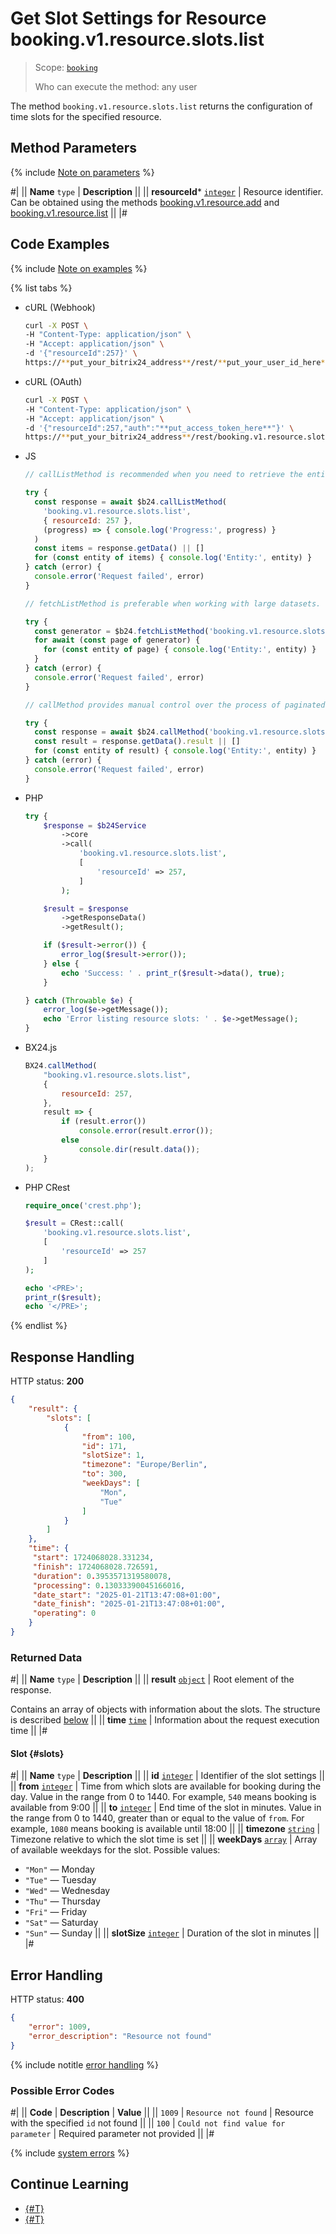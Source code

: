 # Get Slot Settings for Resource booking.v1.resource.slots.list

> Scope: [`booking`](../../../scopes/permissions.md)
>
> Who can execute the method: any user

The method `booking.v1.resource.slots.list` returns the configuration of time slots for the specified resource.

## Method Parameters

{% include [Note on parameters](../../../../_includes/required.md) %}

#|
|| **Name**
`type` | **Description** ||
|| **resourceId***
[`integer`](../../../data-types.md) | Resource identifier.
Can be obtained using the methods [booking.v1.resource.add](../booking-v1-resource-add.md) and [booking.v1.resource.list](../booking-v1-resource-list.md) ||
|#

## Code Examples

{% include [Note on examples](../../../../_includes/examples.md) %}

{% list tabs %}

- cURL (Webhook)

    ```bash
    curl -X POST \
    -H "Content-Type: application/json" \
    -H "Accept: application/json" \
    -d '{"resourceId":257}' \
    https://**put_your_bitrix24_address**/rest/**put_your_user_id_here**/**put_your_webhook_here**/booking.v1.resource.slots.list
    ```

- cURL (OAuth)

    ```bash
    curl -X POST \
    -H "Content-Type: application/json" \
    -H "Accept: application/json" \
    -d '{"resourceId":257,"auth":"**put_access_token_here**"}' \
    https://**put_your_bitrix24_address**/rest/booking.v1.resource.slots.list
    ```

- JS

    ```js
    // callListMethod is recommended when you need to retrieve the entire set of list data and the volume of records is relatively small (up to about 1000 items). The method loads all data at once, which can lead to high memory load when working with large volumes.
    
    try {
      const response = await $b24.callListMethod(
        'booking.v1.resource.slots.list',
        { resourceId: 257 },
        (progress) => { console.log('Progress:', progress) }
      )
      const items = response.getData() || []
      for (const entity of items) { console.log('Entity:', entity) }
    } catch (error) {
      console.error('Request failed', error)
    }
    
    // fetchListMethod is preferable when working with large datasets. The method implements iterative fetching using a generator, allowing data to be processed in parts and efficiently using memory.
    
    try {
      const generator = $b24.fetchListMethod('booking.v1.resource.slots.list', { resourceId: 257 }, 'ID')
      for await (const page of generator) {
        for (const entity of page) { console.log('Entity:', entity) }
      }
    } catch (error) {
      console.error('Request failed', error)
    }
    
    // callMethod provides manual control over the process of paginated data retrieval through the start parameter. Suitable for scenarios where precise control over request batches is required. However, it may be less efficient compared to fetchListMethod with large volumes of data.
    
    try {
      const response = await $b24.callMethod('booking.v1.resource.slots.list', { resourceId: 257 }, 0)
      const result = response.getData().result || []
      for (const entity of result) { console.log('Entity:', entity) }
    } catch (error) {
      console.error('Request failed', error)
    }
    ```

- PHP

    ```php
    try {
        $response = $b24Service
            ->core
            ->call(
                'booking.v1.resource.slots.list',
                [
                    'resourceId' => 257,
                ]
            );
    
        $result = $response
            ->getResponseData()
            ->getResult();
    
        if ($result->error()) {
            error_log($result->error());
        } else {
            echo 'Success: ' . print_r($result->data(), true);
        }
    
    } catch (Throwable $e) {
        error_log($e->getMessage());
        echo 'Error listing resource slots: ' . $e->getMessage();
    }
    ```

- BX24.js

    ```js
    BX24.callMethod(
        "booking.v1.resource.slots.list",
        {
            resourceId: 257,
        },
        result => {
            if (result.error())
                console.error(result.error());
            else
                console.dir(result.data());
        }
    );
    ```

- PHP CRest

    ```php
    require_once('crest.php');

    $result = CRest::call(
        'booking.v1.resource.slots.list',
        [
            'resourceId' => 257
        ]
    );

    echo '<PRE>';
    print_r($result);
    echo '</PRE>';
    ```

{% endlist %}

## Response Handling

HTTP status: **200**

```json
{
    "result": {
        "slots": [
            {
                "from": 100,
                "id": 171,
                "slotSize": 1,
                "timezone": "Europe/Berlin",
                "to": 300,
                "weekDays": [
                    "Mon",
                    "Tue"
                ]
            }
        ]
    },
    "time": {
     "start": 1724068028.331234,
     "finish": 1724068028.726591,
     "duration": 0.3953571319580078,
     "processing": 0.13033390045166016,
     "date_start": "2025-01-21T13:47:08+01:00",
     "date_finish": "2025-01-21T13:47:08+01:00",
     "operating": 0
    }
}
```

### Returned Data

#|
|| **Name**
`type` | **Description** ||
|| **result**
[`object`](../../../data-types.md) | Root element of the response. 

Contains an array of objects with information about the slots. The structure is described [below](#slots) ||
|| **time**
[`time`](../../../data-types.md#time) | Information about the request execution time ||
|#

#### Slot {#slots}

#|
|| **Name**
`type` | **Description** ||
|| **id**
[`integer`](../../../data-types.md) | Identifier of the slot settings ||
|| **from**
[`integer`](../../../data-types.md) | Time from which slots are available for booking during the day. Value in the range from 0 to 1440. For example, `540` means booking is available from 9:00 ||
|| **to**
[`integer`](../../../data-types.md) | End time of the slot in minutes. Value in the range from 0 to 1440, greater than or equal to the value of `from`. For example, `1080` means booking is available until 18:00 ||
|| **timezone**
[`string`](../../../data-types.md) | Timezone relative to which the slot time is set ||
|| **weekDays**
[`array`](../../../data-types.md) | Array of available weekdays for the slot. Possible values: 
- `"Mon"` — Monday
- `"Tue"` — Tuesday
- `"Wed"` — Wednesday
- `"Thu"` — Thursday
- `"Fri"` — Friday
- `"Sat"` — Saturday
- `"Sun"` — Sunday ||
|| **slotSize**
[`integer`](../../../data-types.md) | Duration of the slot in minutes ||
|#

## Error Handling

HTTP status: **400**

```json
{
    "error": 1009,
    "error_description": "Resource not found"
}
```

{% include notitle [error handling](../../../../_includes/error-info.md) %}

### Possible Error Codes

#|
|| **Code** | **Description** | **Value** ||
|| `1009` | `Resource not found` | Resource with the specified `id` not found ||
|| `100` | `Could not find value for parameter` | Required parameter not provided ||
|#

{% include [system errors](../../../../_includes/system-errors.md) %}

## Continue Learning

- [{#T}](./booking-v1-resource-slots-set.md)
- [{#T}](./booking-v1-resource-slots-unset.md)